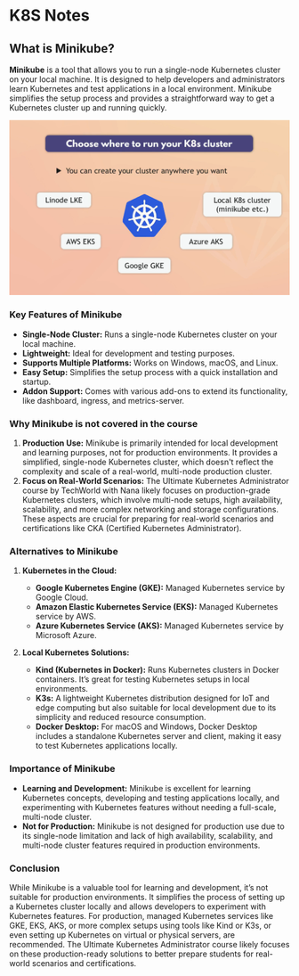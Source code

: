 # K8S Notes

## What is Minikube?

**Minikube** is a tool that allows you to run a single-node Kubernetes cluster on your local machine. It is designed to help developers and administrators learn Kubernetes and test applications in a local environment. Minikube simplifies the setup process and provides a straightforward way to get a Kubernetes cluster up and running quickly.

![alt text](images/k8s-cluster-repo.png)

### Key Features of Minikube

- **Single-Node Cluster:** Runs a single-node Kubernetes cluster on your local machine.
- **Lightweight:** Ideal for development and testing purposes.
- **Supports Multiple Platforms:** Works on Windows, macOS, and Linux.
- **Easy Setup:** Simplifies the setup process with a quick installation and startup.
- **Addon Support:** Comes with various add-ons to extend its functionality, like dashboard, ingress, and metrics-server.

### Why Minikube is not covered in the course

1. **Production Use:** Minikube is primarily intended for local development and learning purposes, not for production environments. It provides a simplified, single-node Kubernetes cluster, which doesn't reflect the complexity and scale of a real-world, multi-node production cluster.
2. **Focus on Real-World Scenarios:** The Ultimate Kubernetes Administrator course by TechWorld with Nana likely focuses on production-grade Kubernetes clusters, which involve multi-node setups, high availability, scalability, and more complex networking and storage configurations. These aspects are crucial for preparing for real-world scenarios and certifications like CKA (Certified Kubernetes Administrator).

### Alternatives to Minikube

1. **Kubernetes in the Cloud:**

   - **Google Kubernetes Engine (GKE):** Managed Kubernetes service by Google Cloud.
   - **Amazon Elastic Kubernetes Service (EKS):** Managed Kubernetes service by AWS.
   - **Azure Kubernetes Service (AKS):** Managed Kubernetes service by Microsoft Azure.

2. **Local Kubernetes Solutions:**
   - **Kind (Kubernetes in Docker):** Runs Kubernetes clusters in Docker containers. It’s great for testing Kubernetes setups in local environments.
   - **K3s:** A lightweight Kubernetes distribution designed for IoT and edge computing but also suitable for local development due to its simplicity and reduced resource consumption.
   - **Docker Desktop:** For macOS and Windows, Docker Desktop includes a standalone Kubernetes server and client, making it easy to test Kubernetes applications locally.

### Importance of Minikube

- **Learning and Development:** Minikube is excellent for learning Kubernetes concepts, developing and testing applications locally, and experimenting with Kubernetes features without needing a full-scale, multi-node cluster.
- **Not for Production:** Minikube is not designed for production use due to its single-node limitation and lack of high availability, scalability, and multi-node cluster features required in production environments.

### Conclusion

While Minikube is a valuable tool for learning and development, it’s not suitable for production environments. It simplifies the process of setting up a Kubernetes cluster locally and allows developers to experiment with Kubernetes features. For production, managed Kubernetes services like GKE, EKS, AKS, or more complex setups using tools like Kind or K3s, or even setting up Kubernetes on virtual or physical servers, are recommended. The Ultimate Kubernetes Administrator course likely focuses on these production-ready solutions to better prepare students for real-world scenarios and certifications.
